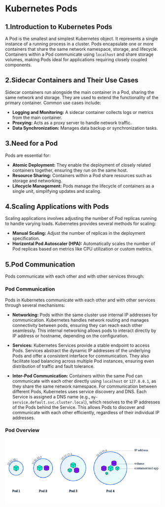 # Kubernetes Pods

## 1.Introduction to Kubernetes Pods

A Pod is the smallest and simplest Kubernetes object. It represents a single instance of a running process 
in a cluster. Pods encapsulate one or more containers that share the same network namespace, storage, and 
lifecycle. Containers within a Pod communicate using `localhost` and share storage volumes, making Pods ideal
for applications requiring closely coupled components.

## 2.Sidecar Containers and Their Use Cases

Sidecar containers run alongside the main container in a Pod, sharing the same network and storage. They are
used to extend the functionality of the primary container. Common use cases include:

- **Logging and Monitoring:** A sidecar container collects logs or metrics from the main container.
- **Proxying:** Acts as a proxy server to handle network traffic.
- **Data Synchronization:** Manages data backup or synchronization tasks.

## 3.Need for a Pod

Pods are essential for:

- **Atomic Deployment:** They enable the deployment of closely related containers together, ensuring they run
  on the same host.
- **Resource Sharing:** Containers within a Pod share resources such as storage and networking.
- **Lifecycle Management:** Pods manage the lifecycle of containers as a single unit, simplifying updates and
  scaling.

## 4.Scaling Applications with Pods

Scaling applications involves adjusting the number of Pod replicas running to handle varying loads. 
Kubernetes provides several methods for scaling:

- **Manual Scaling:** Adjust the number of replicas in the deployment specification.
- **Horizontal Pod Autoscaler (HPA):** Automatically scales the number of Pod replicas based on metrics like
  CPU utilization or custom metrics.

## 5.Pod Communication

Pods communicate with each other and with other services through:
### Pod Communication

Pods in Kubernetes communicate with each other and with other services through several mechanisms:

- **Networking:** Pods within the same cluster use internal IP addresses for communication. Kubernetes 
  handles network routing and manages connectivity between pods, ensuring they can reach each other 
  seamlessly. This internal networking allows pods to interact directly by IP address or hostname, depending
  on the configuration.

- **Services:** Kubernetes Services provide a stable endpoint to access Pods. Services abstract the dynamic 
  IP addresses of the underlying Pods and offer a consistent interface for communication. They also 
  facilitate load balancing across multiple Pod instances, ensuring even distribution of traffic and fault 
  tolerance.

- **Inter-Pod Communication:** Containers within the same Pod can communicate with each other directly using
  `localhost` or `127.0.0.1`, as they share the same network namespace. For communication between different 
  Pods, Kubernetes uses service discovery and DNS. Each Service is assigned a DNS name 
  (e.g., `my-service.default.svc.cluster.local`), which resolves to the IP addresses of the Pods behind the 
  Service. This allows Pods to discover and communicate with each other efficiently, regardless of their 
  individual IP addresses.

### Pod Overview

![Kubernetes Pod](https://github.com/balusena/kubernetes-for-devops/blob/main/03-Kubernetes%20Pods/kubernetes_pod.png)

